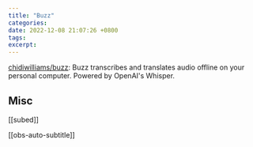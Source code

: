 ```yaml
---
title: "Buzz"
categories: 
date: 2022-12-08 21:07:26 +0800
tags: 
excerpt: 
---
```


[chidiwilliams/buzz](https://github.com/chidiwilliams/buzz): Buzz transcribes and translates audio offline on your personal computer. Powered by OpenAI's Whisper.










## Misc

[[subed]]

[[obs-auto-subtitle]]

